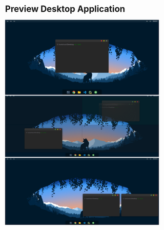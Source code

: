# Preview Desktop Application 

<img src="desktopPreview.png">
<img src="desktopPreview2.png">
<img src="desktopPreview3.png">